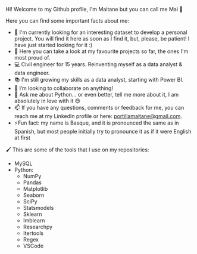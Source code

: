 Hi! Welcome to my Github profile, I'm Maitane but you can call me Mai 🙂

Here you can find some important facts about me:  
  - 🔧 I'm currently looking for an interesting dataset to develop a personal project. You will find it here as soon as I find it, but, please, be patient! I have just started looking for it :)  
  - 🔗 Here you can take a look at my favourite projects so far, the ones I'm most proud of.  
  - 💻 Civil engineer for 15 years. Reinventing myself as a data analyst & data engineer.  
  - 📚 I'm still growing my skills as a data analyst, starting with Power BI.  
  - 👯 I’m looking to collaborate on anything!  
  - 💬 Ask me about Python... or even better, tell me more about it, I am absolutely in love with it 😍  
  - 📫 If you have any questions, comments or feedback for me, you can reach me at my LinkedIn profile or here: [portillamaitane@gmail.com](mailto:portillamaitane@gmail.com).
  - ⚡Fun fact: my name is Basque, and it is pronounced the same as in Spanish, but most people initially try to pronounce it as if it were English at first  

🖌 This are some of the tools that I use on my repositories:  
  - MySQL  
  - Python:  
      - NumPy  
      - Pandas  
      - Matplotlib  
      - Seaborn  
      - SciPy  
      - Statsmodels  
      - Sklearn  
      - Imblearn  
      - Researchpy  
      - Itertools  
      - Regex  
      - VSCode  
